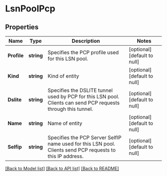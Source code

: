 # LsnPoolPcp

## Properties
Name | Type | Description | Notes
------------ | ------------- | ------------- | -------------
**Profile** | **string** | Specifies the PCP profile used for this LSN pool. | [optional] [default to null]
**Kind** | **string** | Kind of entity | [optional] [default to null]
**Dslite** | **string** | Specifies the DSLITE tunnel used by PCP for this LSN pool.  Clients can send PCP requests through this tunnel. | [optional] [default to null]
**Name** | **string** | Name of entity | [optional] [default to null]
**Selfip** | **string** | Specifies the PCP Server SelfIP name used for this LSN pool.  Clients send PCP requests to this IP address. | [optional] [default to null]

[[Back to Model list]](../README.md#documentation-for-models) [[Back to API list]](../README.md#documentation-for-api-endpoints) [[Back to README]](../README.md)


